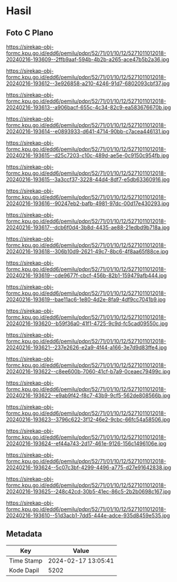 # Hasil

## Foto C Plano

https://sirekap-obj-formc.kpu.go.id/edd6/pemilu/pdpr/52/71/01/10/12/5271011012018-20240216-193609--2ffb9aaf-594b-4b2b-a265-ace47b5b2a36.jpg

https://sirekap-obj-formc.kpu.go.id/edd6/pemilu/pdpr/52/71/01/10/12/5271011012018-20240216-193612--3e926858-a210-4246-91d7-6802093cbf37.jpg

https://sirekap-obj-formc.kpu.go.id/edd6/pemilu/pdpr/52/71/01/10/12/5271011012018-20240216-193613--a906bacf-655c-4c34-82c9-ea583676670b.jpg

https://sirekap-obj-formc.kpu.go.id/edd6/pemilu/pdpr/52/71/01/10/12/5271011012018-20240216-193614--e0893933-d641-4714-90bb-c7acea446131.jpg

https://sirekap-obj-formc.kpu.go.id/edd6/pemilu/pdpr/52/71/01/10/12/5271011012018-20240216-193615--d25c7203-c10c-489d-ae5e-0c9150c954fb.jpg

https://sirekap-obj-formc.kpu.go.id/edd6/pemilu/pdpr/52/71/01/10/12/5271011012018-20240216-193615--3a3ccf37-3228-44d4-8df7-e5db63360916.jpg

https://sirekap-obj-formc.kpu.go.id/edd6/pemilu/pdpr/52/71/01/10/12/5271011012018-20240216-193616--90247eb2-bafb-4981-97dc-00d17e430293.jpg

https://sirekap-obj-formc.kpu.go.id/edd6/pemilu/pdpr/52/71/01/10/12/5271011012018-20240216-193617--dcb6f0d4-3b8d-4435-ae88-21edbd9b718a.jpg

https://sirekap-obj-formc.kpu.go.id/edd6/pemilu/pdpr/52/71/01/10/12/5271011012018-20240216-193618--306b10d9-2621-49c7-8bc6-4f8aa65f88ce.jpg

https://sirekap-obj-formc.kpu.go.id/edd6/pemilu/pdpr/52/71/01/10/12/5271011012018-20240216-193619--cde9677f-cbcf-456b-82b1-159479afb444.jpg

https://sirekap-obj-formc.kpu.go.id/edd6/pemilu/pdpr/52/71/01/10/12/5271011012018-20240216-193619--bae11ac6-1e80-4d2e-8fa9-4df9cc7041b9.jpg

https://sirekap-obj-formc.kpu.go.id/edd6/pemilu/pdpr/52/71/01/10/12/5271011012018-20240216-193620--b59f36a0-41f1-4725-9c9d-fc5cad09550c.jpg

https://sirekap-obj-formc.kpu.go.id/edd6/pemilu/pdpr/52/71/01/10/12/5271011012018-20240216-193621--237e2626-e2a9-4f44-a166-3e7d9d83ffe4.jpg

https://sirekap-obj-formc.kpu.go.id/edd6/pemilu/pdpr/52/71/01/10/12/5271011012018-20240216-193622--c8ee600b-7060-41cf-b7a9-0ceaec79499c.jpg

https://sirekap-obj-formc.kpu.go.id/edd6/pemilu/pdpr/52/71/01/10/12/5271011012018-20240216-193622--e9ab9f42-f8c7-43b9-9cf5-562de808566b.jpg

https://sirekap-obj-formc.kpu.go.id/edd6/pemilu/pdpr/52/71/01/10/12/5271011012018-20240216-193623--3796c622-3f12-46e2-9cbc-66fc54a58506.jpg

https://sirekap-obj-formc.kpu.go.id/edd6/pemilu/pdpr/52/71/01/10/12/5271011012018-20240216-193624--ef44a743-2d17-461e-9126-156c1496106e.jpg

https://sirekap-obj-formc.kpu.go.id/edd6/pemilu/pdpr/52/71/01/10/12/5271011012018-20240216-193624--5c07c3bf-4299-4496-a775-d27e91642838.jpg

https://sirekap-obj-formc.kpu.go.id/edd6/pemilu/pdpr/52/71/01/10/12/5271011012018-20240216-193625--248c42cd-30b5-41ec-86c5-2b2b0698c167.jpg

https://sirekap-obj-formc.kpu.go.id/edd6/pemilu/pdpr/52/71/01/10/12/5271011012018-20240216-193610--51d3acb1-7dd5-444e-adce-935d8459e535.jpg


## Metadata

| Key        | Value               |
| ---------- | ------------------- |
| Time Stamp | 2024-02-17 13:05:41 |
| Kode Dapil | 5202                |



